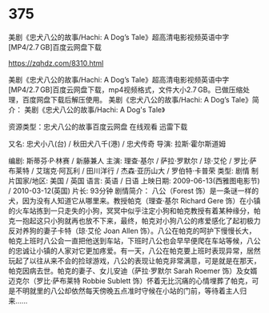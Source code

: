 # 375
美剧《忠犬八公的故事/Hachi: A Dog’s Tale》超高清电影视频英语中字[MP4/2.7 GB]百度云网盘下载

https://zqhdz.com/8310.html

美剧《忠犬八公的故事/Hachi: A Dog’s Tale》超高清电影视频英语中字[MP4/2.7 GB]百度云网盘下载，mp4视频格式，文件大小2.7 GB。已做压缩处理，百度网盘下载后解压使用。
美剧《忠犬八公的故事/Hachi: A Dog’s Tale》简介：
美剧《忠犬八公的故事/Hachi: A Dog's Tale》

资源类型：忠犬八公的故事百度云网盘 在线观看 迅雷下载

又名: 忠犬小八(台) / 秋田犬八千(港) / 忠犬传奇
导演: 拉斯·霍尔斯道姆

编剧: 斯蒂芬·P·林赛 / 新藤兼人
主演: 理查·基尔 / 萨拉·罗默尔 / 琼·艾伦 / 罗比·萨布莱特 / 艾瑞克·阿瓦利 / 田川洋行 / 杰森·亚历山大 / 罗伯特·卡普荣
类型: 剧情
制片国家/地区: 美国 / 英国
语言: 英语 / 日语
上映日期: 2009-06-13(西雅图电影节) / 2010-03-12(英国)
片长: 93分钟
剧情简介：
八公（Forest 饰）是一条谜一样的犬，因为没有人知道它从哪里来。教授帕克（理查·基尔 Richard Gere 饰）在小镇的火车站拣到一只走失的小狗，冥冥中似乎注定小狗和帕克教授有着某种缘分，帕克一抱起这只小狗就再也放不下来，最终，帕克对小狗八公的疼爱感化了起初极力反对养狗的妻子卡特（琼·艾伦 Joan Allen 饰）。八公在帕克的呵护下慢慢长大，帕克上班时八公会一直把他送到车站，下班时八公也会早早便爬在车站等候，八公的忠诚让小镇的人家对它更加疼爱。有一天，八公在帕克要上班时表现异常，居然玩起了以往从来不会的捡球游戏，八公的表现让帕克非常满意，可是就是在那天，帕克因病去世。帕克的妻子、女儿安迪（萨拉·罗默尔 Sarah Roemer 饰）及女婿迈克尔（罗比·萨布莱特 Robbie Sublett 饰）怀着无比沉痛的心情埋葬了帕克，可是不明就里的八公却依然每天傍晚五点准时守候在小站的门前，等待着主人归来……
